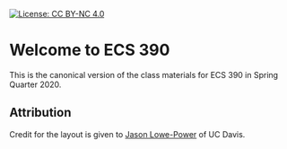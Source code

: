 [![License: CC BY-NC 4.0](https://img.shields.io/badge/License-CC%20BY%20NC%204.0-lightgrey.svg)](https://creativecommons.org/licenses/by-nc/4.0/)

# Welcome to ECS 390

This is the canonical version of the class materials for ECS 390 in Spring Quarter 2020.

## Attribution

Credit for the layout is given to [Jason Lowe-Power](https://faculty.engineering.ucdavis.edu/lowepower/) of UC Davis.
